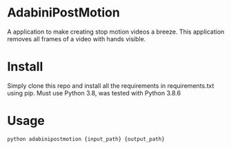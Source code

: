 # AdabiniPostMotion
A application to make creating stop motion videos a breeze. This application removes all frames of a video with hands visible.

# Install
Simply clone this repo and install all the requirements in requirements.txt using pip. Must use Python 3.8, was tested with Python 3.8.6

# Usage
`python adabinipostmotion {input_path} {output_path}`
